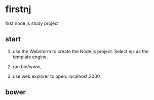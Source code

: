 # firstnj
first node.js study project

## start
1. use the Webstorm to create the Node.js project. Select ejs as the template engine.

2. run bin/www, 

3. use web explorer to open: localhost:3000

## bower

